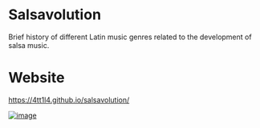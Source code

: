 # Salsavolution

Brief history of different Latin music genres related to the development of salsa music.

# Website

https://4tt1l4.github.io/salsavolution/

[![image](https://github.com/4TT1L4/salsavolution/assets/2914096/5347f8e0-9560-43d1-bb77-36f1a0831d99)](https://4tt1l4.github.io/salsavolution/)
